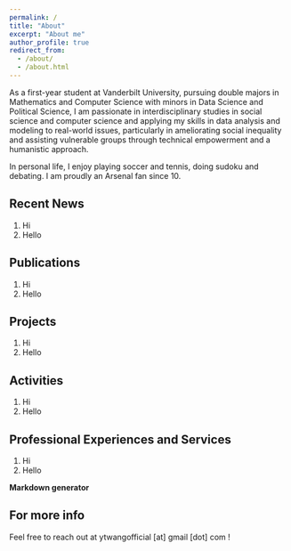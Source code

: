 ```yaml
---
permalink: /
title: "About"
excerpt: "About me"
author_profile: true
redirect_from: 
  - /about/
  - /about.html
---
```


As a first-year student at Vanderbilt University, pursuing double majors in Mathematics and Computer Science with minors in Data Science and Political Science, I am passionate in interdisciplinary studies in social science and computer science and applying my skills in data analysis and modeling to real-world issues, particularly in ameliorating social inequality and assisting vulnerable groups through technical empowerment and a humanistic approach. 

In personal life, I enjoy playing soccer and tennis, doing sudoku and debating. I am proudly an Arsenal fan since 10.



Recent News
------
1. Hi
2. Hello


Publications
------
1. Hi
2. Hello


Projects
------
1. Hi
2. Hello

Activities
------
1. Hi
2. Hello

Professional Experiences and Services
------
1. Hi
2. Hello

**Markdown generator**


For more info
------
Feel free to reach out at ytwangofficial [at] gmail [dot] com !
